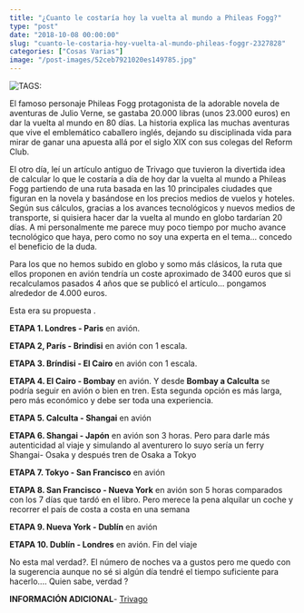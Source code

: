 ```yaml
---
title: "¿Cuanto le costaría hoy la vuelta al mundo a Phileas Fogg?"
type: "post"
date: "2018-10-08 00:00:00"
slug: "cuanto-le-costaria-hoy-vuelta-al-mundo-phileas-foggr-2327828"
categories: ["Cosas Varias"]
image: "/post-images/52ceb7921020es149785.jpg"
---
```


![ TAGS:](/post-images/52ceb7921020es149785.jpg)  
  
El famoso personaje Phileas Fogg protagonista de la adorable novela de aventuras de Julio Verne, se gastaba 20.000 libras (unos 23.000 euros) en dar la vuelta al mundo en 80 días. La historia explica las muchas aventuras que vive el emblemático caballero inglés, dejando su disciplinada vida para mirar de ganar una apuesta allá por el siglo XIX con sus colegas del Reform Club.  
  
El otro día, leí un artículo antiguo de Trivago que tuvieron la divertida idea de calcular lo que le costaría a día de hoy dar la vuelta al mundo a Phileas Fogg partiendo de una ruta basada en las 10 principales ciudades que figuran en la novela y basándose en los precios medios de vuelos y hoteles. Según sus cálculos, gracias a los avances tecnológicos y nuevos medios de transporte, si quisiera hacer dar la vuelta al mundo en globo tardarían 20 días. A mi personalmente me parece muy poco tiempo por mucho avance tecnológico que haya, pero como no soy una experta en el tema... concedo el beneficio de la duda.  
  
Para los que no hemos subido en globo y somo más clásicos, la ruta que ellos proponen en avión tendría un coste aproximado de 3400 euros que si recalculamos pasados 4 años que se publicó el artículo... pongamos alrededor de 4.000 euros.  
  
Esta era su propuesta .  
  
**ETAPA 1. Londres - Paris** en avión.  
  
**ETAPA 2, París - Brindisi** en avión con 1 escala.  
  
**ETAPA 3. Bríndisi - El Cairo** en avión con 1 escala.  
  
**ETAPA 4. El Cairo - Bombay**  en avión. Y desde **Bombay a Calculta** se podría seguir en avión o bien en tren. Esta segunda opción es más larga, pero más económico y debe ser toda una experiencia.  
  
**ETAPA 5. Calculta - Shangai** en avión  
  
**ETAPA 6. Shangai - Japón** en avión son 3 horas. Pero para darle más autenticidad al viaje y simulando al aventurero lo suyo sería un ferry Shangai- Osaka y después tren de Osaka a Tokyo  
  
**ETAPA 7. Tokyo - San Francisco** en avión  
  
**ETAPA 8. San Francisco - Nueva York** en avión son 5 horas comparados con los 7 días que tardó en el libro. Pero merece la pena alquilar un coche y recorrer el país de costa a costa en una semana  
  
**ETAPA 9. Nueva York - Dublín** en avión  
  
**ETAPA 10. Dublín - Londres** en avión. Fin del viaje  
  
No esta mal verdad?. El número de noches va a gustos pero me quedo con la sugerencia aunque no sé si algún día tendré el tiempo suficiente para hacerlo.... Quien sabe, verdad ?  
  
**INFORMACIÓN ADICIONAL**- [Trivago](http://www.trivago.es)